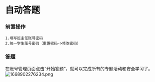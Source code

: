 # 自动答题

### 前置操作
```
1.填写班主任账号密码
2.统一学生账号密码（重置密码->修改密码）

```


### 答题
在账号管理页面点击“开始答题”，就可以完成所有的专题活动和安全学习了。
![1668902276234.png](https://p2.myzwq.com/i/2022/11/20/63796d87cde92.png)
